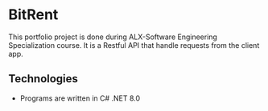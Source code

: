 # BitRent

This portfolio project is done during ALX-Software Engineering Specialization course. It is a Restful API that handle requests from the client app.

## Technologies
* Programs are written in C# .NET 8.0

